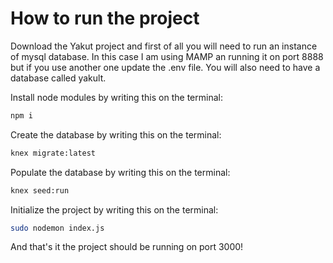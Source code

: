 # How to run the project

Download the Yakut project and first of all you will need to run an instance of mysql database. In this case I am using MAMP an running it on port 8888 but if you use another one update the .env file. You will also need to have a database called yakult.

Install node modules by writing this on the terminal:

```bash
npm i
```

Create the database by writing this on the terminal:

```bash
knex migrate:latest
```

Populate the database by writing this on the terminal:

```bash
knex seed:run  
```

Initialize the project by writing this on the terminal:

```bash
sudo nodemon index.js  
```

And that's it the project should be running on port 3000!
